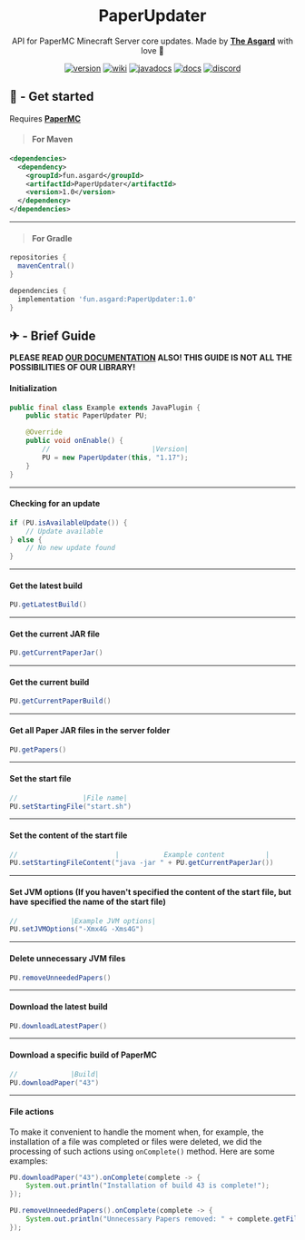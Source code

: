 <div align="center">
  <h1> PaperUpdater </h1>
  
API for PaperMC Minecraft Server core updates.
Made by [**The Asgard**](https://asgrad.fun/) with love 💙


[discord-invite]: https://discord.gg/QXSGvGrzDj
[discord-shield]: https://discord.com/api/guilds/646285836500860929/widget.png

[discord]: https://img.shields.io/badge/Our-discord-blue?style=for-the-badge&logo=discord

[version]: https://img.shields.io/badge/Version-1.0-success?style=for-the-badge&logo=wiki
[download]: #---get-started

[wiki]: https://img.shields.io/badge/-Our%20wiki-yellow?style=for-the-badge&logo=wiki
[wiki-url]: https://github.com/TheAsgard/PaperUpdater/wiki

[docs]: https://img.shields.io/badge/Our%20documentation-1.0-critical?style=for-the-badge&logo=wiki
[docs-url]: https://github.com/TheAsgard/PaperUpdater/wiki/Documentation

[javadocs]: https://img.shields.io/badge/Java%20Doc-1.0-orange?style=for-the-badge&logo=wiki
[javadocs-url]: https://theasgard.github.io/PaperUpdater/fun/asgard/package-summary.html

[![version][]][download]
[![wiki][]][wiki-url]
[![javadocs][]][docs-url]
[![docs][]][docs-url]
[![discord][]][discord-invite] 
</div>

[papermc-url]: https://papermc.io/

## 🧩 - Get started

Requires [**PaperMC**][papermc-url]

> #### For Maven
```xml
<dependencies>
  <dependency>
    <groupId>fun.asgard</groupId>
    <artifactId>PaperUpdater</artifactId>
    <version>1.0</version>
  </dependency>
</dependencies>  
```

____

> #### For Gradle
```gradle
repositories {
  mavenCentral()
}
```
```gradle
dependencies {
  implementation 'fun.asgard:PaperUpdater:1.0'
}
```

## ✈ - Brief Guide

**PLEASE READ [OUR DOCUMENTATION][docs-url] ALSO! THIS GUIDE IS NOT ALL THE POSSIBILITIES OF OUR LIBRARY!**

#### Initialization

```java
public final class Example extends JavaPlugin {
    public static PaperUpdater PU;

    @Override
    public void onEnable() {
        //                         |Version|
        PU = new PaperUpdater(this, "1.17");
    }
}    
```

____

#### Checking for an update

```java
if (PU.isAvailableUpdate()) {
    // Update available
} else {
    // No new update found 
}
```

____

#### Get the latest build 

```java
PU.getLatestBuild()
```

____


#### Get the current JAR file 

```java
PU.getCurrentPaperJar()
```

____

#### Get the current build 

```java
PU.getCurrentPaperBuild()
```

____

#### Get all Paper JAR files in the server folder 

```java
PU.getPapers()
```

____

#### Set the start file

```java
//                |File name|
PU.setStartingFile("start.sh")
```

____

#### Set the content of the start file

```java
//                        |           Example content          |
PU.setStartingFileContent("java -jar " + PU.getCurrentPaperJar())
```

____

#### Set JVM options (If you haven't specified the content of the start file, but have specified the name of the start file)

```java
//             |Example JVM options|
PU.setJVMOptions("-Xmx4G -Xms4G")
```

____

#### Delete unnecessary JVM files 

```java
PU.removeUnneededPapers()
```

____

#### Download the latest build 

```java
PU.downloadLatestPaper()
```

____

#### Download a specific build of PaperMC

```java
//             |Build|
PU.downloadPaper("43")
```

____

#### File actions 

To make it convenient to handle the moment when, for example, the installation of a file was completed or files were deleted, we did the processing of such actions using `onComplete()` method. Here are some examples: 

```java
PU.downloadPaper("43").onComplete(complete -> {
    System.out.println("Installation of build 43 is complete!");
});
```

```java
PU.removeUnneededPapers().onComplete(complete -> {
    System.out.println("Unnecessary Papers removed: " + complete.getFiles().toString());
});
```
